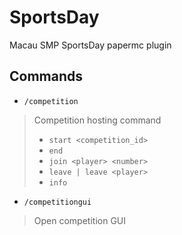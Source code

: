 # SportsDay
Macau SMP SportsDay papermc plugin
## Commands
* `/competition`
> Competition hosting command
> * `start <competition_id>`
> * `end`
> * `join <player> <number>`
> * `leave | leave <player>`
> * `info`
* `/competitiongui`
> Open competition GUI
